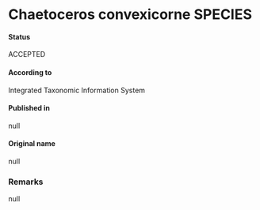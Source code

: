 Chaetoceros convexicorne SPECIES
=======

#### Status
ACCEPTED

#### According to
Integrated Taxonomic Information System

#### Published in
null

#### Original name
null

### Remarks
null